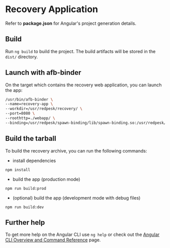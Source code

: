 # Recovery Application

Refer to **package.json** for Angular's project generation details.

## Build

Run `ng build` to build the project. The build artifacts will be stored in the `dist/` directory.

## Launch with afb-binder

On the target which contains the recovery web application, you can launch the app:

```sh
/usr/bin/afb-binder \
--name=recovery-app \
--workdir=/usr/redpesk/recovery/ \
--port=8080 \
--roothttp=./webapp/ \
--binding=/usr/redpesk/spawn-binding/lib/spawn-binding.so:/usr/redpesk/recovery/conf/spawn-recovery-config.json -vvv
```

## Build the tarball

To build the recovery archive, you can run the following commands:

- install dependencies

```
npm install
```

- build the app (production mode)

```
npm run build:prod
```

- (optional) build the app (development mode with debug files)

```
npm run build:dev
```

## Further help

To get more help on the Angular CLI use `ng help` or check out the [Angular CLI Overview and Command Reference](https://angular.io/cli) page.



